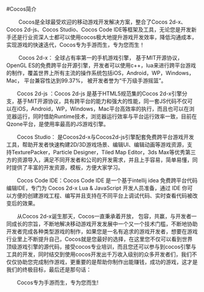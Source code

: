 #Cocos简介

   &emsp;&emsp; Cocos是全球最受欢迎的移动游戏开发解决方案，整合了Cocos 2d-x、Cocos 2d-js、Cocos Studio、Cocos Code IDE等框架及工具，无论您是开发新手还是行业资深人士都可以使用cocos极大地提升游戏开发效率，降低沟通成本，实现游戏的快速迭代，Cocos专为手游而生，专为您而生！

   &emsp;&emsp; Cocos 2d-x： 全球占有率第一的手机游戏引擎， 基于MIT开源协议，OpenGL ES的免费跨平台开源引擎，开发者可以使用c++，lua来进行跨平台游戏的制作，覆盖世界上所有主流的操作系统包括iOS，Android，WP，Windows，Mac， 平台兼容性达到99.37%， 被开发者誉为“千万级手游摇篮”。  
  
   &emsp;&emsp;Cocos 2d-js ：Cocos 2d-js 是基于HTML5规范集的Cocos 2d-x引擎分支，基于MIT开源协议，具有跨平台的能力和强大的性能，同一套JS代码不仅可以在iOS，Android，WP，Windows，Mac平台高效率的执行，而且也可以在浏览器运行，同时借助Runtime技术，浏览器运行效率与平台运行效率一致，目前在Qzone平台，是使用率最高的JS游戏引擎。

   &emsp;&emsp;Cocos Studio： 是Cocos2d-x与Cocos2d-js引擎配套免费跨平台游戏开发工具，帮助开发者快速构建2D/3D游戏场景、编辑UI、编辑动画等游戏资源，支持TexturePacker，Particle Designer，Tiled Map Editor，3ds Max等优秀第三方的资源导入，满足不同开发者和公司的开发需求，并且上手容易，简单易懂，同时提供了丰富的开发资源，模板，方便大家学习。

   &emsp;&emsp;Cocos Code IDE：Cocos Code IDE 是一个基于intellij idea 免费跨平台代码编辑IDE，专门为 Cocos 2d-x Lua & JavaScript 开发人员准备，通过 IDE 你可以方便的创建游戏工程、编写并且支持在不同平台上调试代码、实时查看代码被改变后的效果。

   &emsp;&emsp;从Cocos 2d-x诞生那天，Cocos一直秉承着开放， 包容，共赢，与开发者一同成长的宗旨，不断地解决移动游戏开发发展中一个又一个技术门槛，不断地协助开发者完成各种类型游戏的制作，如果您是一名有追求的游戏开发者，想要在游戏行业里上不断提升自己，Cocos就是您最好的选择，在这里您不仅可以看到世界顶级游戏引擎的源代码，接受cocos专业培训，而且您还可以参与到cocos引擎与工具的开发，同时结交到使用cocos开发出千万收入级别的众多开发者们，我们不仅仅协助您完成制作游戏，更重要的是帮助你制作出能赚钱，成功的游戏，这才是我们的终极目标，最后还是那句话：
  
   &emsp;&emsp;Cocos专为手游而生，专为您而生!








